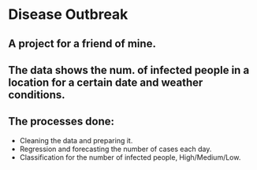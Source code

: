 # Disease Outbreak
 ## A project for a friend of mine. 
 ## The data shows the num. of infected people in a location for a certain date and weather conditions.

 ## The processes done:
  * Cleaning the data and preparing it.
  * Regression and forecasting the number of cases each day. 
  * Classification for the number of infected people, High/Medium/Low.

